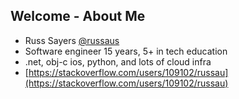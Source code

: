 ## Welcome - About Me

- Russ Sayers [@russaus](https://twitter.com/russaus)
- Software engineer 15 years, 5+ in tech education
- .net, obj-c ios, python, and lots of cloud infra
- [https://stackoverflow.com/users/109102/russau](https://stackoverflow.com/users/109102/russau)
